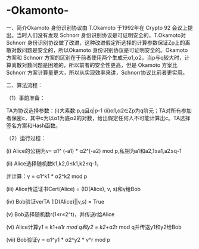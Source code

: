 # -Okamonto-

一、简介Okamoto 身份识别协议由 T.Okamoto 于1992年在 Crypto 92 会议上提出。当时人们没有发现 Schnorr 身份识别协议是可证明安全的，T.Okamoto对 Schnorr 身份识别协议做了改进，这种改进假定所选择的计算参数保证Zp上的离散对数问题是安全的，所以Okamoto 身份识别协议是可证明安全的。Okamoto 方案和 Schnorr 方案的区别在于前者使用两个生成元α1,α2，当p与q较大时，计算离散对数问题是困难的，所以前者的安全性更高，但是 Okamoto 方案比 Schnorr 方案计算量更大，所以从实现效率来讲，Schnorr协议比前者更实用。

二、算法流程：

（1）事前准备： 

TA为协议选择参数：(i)大素数:p,q且q|p-1 (ii)α1,α2∈Zp为q阶元；TA对所有参加者保密c，其中c为以α1为底α2的对数，给出假定任何人不可能计算出c。TA选择签名方案和Hash函数。

（2）运行过程：

(i)   Alice的公钥为v= α1^ (-a1) * α2^(-a2) mod p,私钥为a1和a2,1≤a1,a2≤q-1

(ii)  Alice选择随机数k1,k2,0≤k1,k2≤q-1，

并计算：γ = α1^k1 * α2^k2 mod p

(iii) Alice传送证书Cert(Alice) = (ID(Alice), v, s)和γ给Bob

(iv)  Bob验证verTA (ID(Alice)||v,s) = True 	

(v)   Bob选择随机数r(1≤r≤2^t)，并传送r给Alice

(vi)  Alice计算y1 = k1+a1*r mod q和y2 = k2+a2*r mod q并传送y1和y2给Bob

(vii) Bob验证γ = α1^y1 * α2^y2 * v^r mod p
